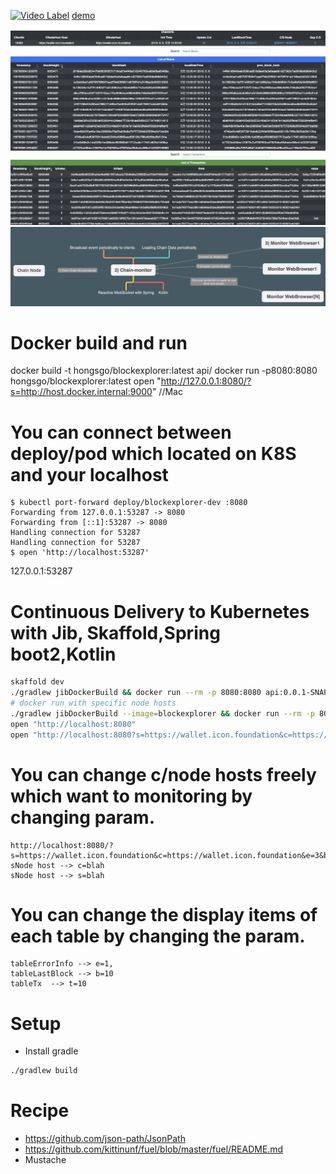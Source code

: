[![Video Label](http://img.youtube.com/vi/OSQTZimCY9M/0.jpg)](https://www.youtube.com/watch?v=OSQTZimCY9M?t=0s)
[demo](http://happyprg.com/blockexplorer)

![screen.png](./docs/images/screen.png?raw=true)
![flow.png](./docs/images/flow.png?raw=true)

# Docker build and run
docker build -t hongsgo/blockexplorer:latest api/
docker run -p8080:8080  hongsgo/blockexplorer:latest
open "http://127.0.0.1:8080/?s=http://host.docker.internal:9000" //Mac

# You can connect between deploy/pod which located on K8S and your localhost
```
$ kubectl port-forward deploy/blockexplorer-dev :8080
Forwarding from 127.0.0.1:53287 -> 8080
Forwarding from [::1]:53287 -> 8080
Handling connection for 53287
Handling connection for 53287
$ open 'http://localhost:53287'
```
127.0.0.1:53287 
# Continuous Delivery to Kubernetes with Jib, Skaffold,Spring boot2,Kotlin 
```bash
skaffold dev
./gradlew jibDockerBuild && docker run --rm -p 8080:8080 api:0.0.1-SNAPSHOT
# docker run with specific node hosts
./gradlew jibDockerBuild --image=blockexplorer && docker run --rm -p 8080:8080 blockexplorer -e --chain.snodeHost=https://wallet.icon.foundation -e --chain.cnodeHost=https://wallet.icon.foundation
open "http://localhost:8080"
open "http://localhost:8080?s=https://wallet.icon.foundation&c=https://wallet.icon.foundation&e=3&b=10&t=10"
```
# You can change c/node hosts freely which want to monitoring by changing param.
```
http://localhost:8080/?s=https://wallet.icon.foundation&c=https://wallet.icon.foundation&e=3&b=10&t=10
sNode host --> c=blah
sNode host --> s=blah
```
# You can change the display items of each table by changing the param. 
```
tableErrorInfo --> e=1, 
tableLastBlock --> b=10
tableTx  --> t=10
```

# Setup
* Install gradle 
```bash
./gradlew build
```
# Recipe
* https://github.com/json-path/JsonPath
* https://github.com/kittinunf/fuel/blob/master/fuel/README.md
* Mustache
